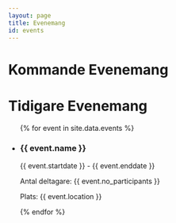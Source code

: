 ```yaml
---
layout: page
title: Evenemang
id: events
---
```


# Kommande Evenemang

# Tidigare Evenemang

<ul>
{% for event in site.data.events %}
<li>
    <h3> {{ event.name }} </h3>
    <p> {{ event.startdate }} - {{ event.enddate }} </p>
    <p> Antal deltagare: {{ event.no_participants }} </p>
    <p> Plats: {{ event.location }} </p>
</li>
{% endfor %}
</ul>

